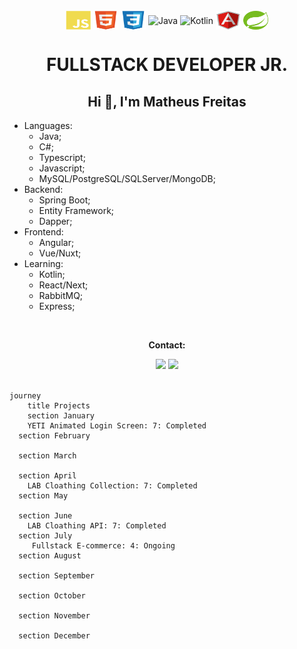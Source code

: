 <div align="center" style="display: inline_block"><br>
  <img align="center" alt="Js" height="30" width="40" src="https://raw.githubusercontent.com/devicons/devicon/master/icons/javascript/javascript-plain.svg">
  <img align="center" alt="HTML" height="30" width="40" src="https://raw.githubusercontent.com/devicons/devicon/master/icons/html5/html5-original.svg">
  <img align="center" alt="CSS" height="30" width="40" src="https://raw.githubusercontent.com/devicons/devicon/master/icons/css3/css3-original.svg">
  <img align="center" alt="Java" height="30" width="40" src="https://cdn.jsdelivr.net/gh/devicons/devicon/icons/java/java-original.svg" />
  <img align="center" alt="Kotlin" height="30" width="40" src="https://cdn.jsdelivr.net/gh/devicons/devicon/icons/kotlin/kotlin-original.svg" />
  <img align="center" alt="Angular" height="30" width="40" src="https://github.com/devicons/devicon/blob/v2.15.1/icons/angularjs/angularjs-original.svg" />
  <img align="center" alt="Spring" height="30" width="40" src="https://github.com/devicons/devicon/blob/v2.15.1/icons/spring/spring-original.svg" /> 
</div>

<h1 align="center">FULLSTACK DEVELOPER JR.</h1>

<h2 align="center">Hi 👋, I'm Matheus Freitas</h2>

- Languages:
  - Java;
  - C#;
  - Typescript;
  - Javascript;
  - MySQL/PostgreSQL/SQLServer/MongoDB;
- Backend:
   - Spring Boot;
   - Entity Framework;
   - Dapper;
- Frontend:
   - Angular;
   - Vue/Nuxt;
- Learning:
   - Kotlin;
   - React/Next;
   - RabbitMQ;
   - Express;

<br>

<p align="center"><strong> Contact: </strong></p>
<div align="center"> 
  <a href = "mailto:mathffreitas@hotmail.com"><img src="https://img.shields.io/badge/-Gmail-%23333?style=for-the-badge&logo=gmail&logoColor=white" target="_blank"></a>
  <a href="https://www.linkedin.com/in/matheusfilipefreitas/" target="_blank"><img src="https://img.shields.io/badge/-LinkedIn-%230077B5?style=for-the-badge&logo=linkedin&logoColor=white" target="_blank"></a>  
</div>

<br>

```mermaid
journey
	title Projects
	section January
    YETI Animated Login Screen: 7: Completed
  section February
  	
  section March 
  	
  section April 
  	LAB Cloathing Collection: 7: Completed
  section May 
  
  section June 
  	LAB Cloathing API: 7: Completed
  section July 
 	 Fullstack E-commerce: 4: Ongoing
  section August  
  
  section September  
  
  section October  
  
  section November  
  
  section December  
```
